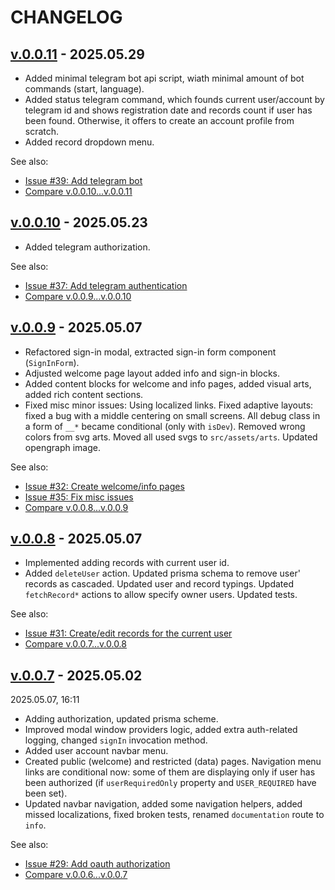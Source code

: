 <!--
 @since 2025.05.02
 @changed 2025.05.29, 22:01
-->

# CHANGELOG

## [v.0.0.11](https://github.com/lilliputten/team-tree-app/releases/tag/v.0.0.11) - 2025.05.29

- Added minimal telegram bot api script, wiath minimal amount of bot commands (start, language).
- Added status telegram command, which founds current user/account by telegram id and shows registration date and records count if user has been found. Otherwise, it offers to create an account profile from scratch.
- Added record dropdown menu.

See also:

- [Issue #39: Add telegram bot](https://github.com/lilliputten/team-tree-app/issues/39)
- [Compare v.0.0.10...v.0.0.11](https://github.com/lilliputten/team-tree-app/compare/v.0.0.10...v.0.0.11)

## [v.0.0.10](https://github.com/lilliputten/team-tree-app/releases/tag/v.0.0.10) - 2025.05.23

- Added telegram authorization.

See also:

- [Issue #37: Add telegram authentication](https://github.com/lilliputten/team-tree-app/issues/37)
- [Compare v.0.0.9...v.0.0.10](https://github.com/lilliputten/team-tree-app/compare/v.0.0.9...v.0.0.10)

## [v.0.0.9](https://github.com/lilliputten/team-tree-app/releases/tag/v.0.0.9) - 2025.05.07

- Refactored sign-in modal, extracted sign-in form component (`SignInForm`).
- Adjusted welcome page layout added info and sign-in blocks.
- Added content blocks for welcome and info pages, added visual arts, added rich content sections.
- Fixed misc minor issues: Using localized links. Fixed adaptive layouts: fixed a bug with a middle centering on small screens. All debug class in a form of `__*` became conditional (only with `isDev`). Removed wrong colors from svg arts. Moved all used svgs to `src/assets/arts`. Updated opengraph image.

See also:

- [Issue #32: Create welcome/info pages](https://github.com/lilliputten/team-tree-app/issues/32)
- [Issue #35: Fix misc issues](https://github.com/lilliputten/team-tree-app/issues/35)
- [Compare v.0.0.8...v.0.0.9](https://github.com/lilliputten/team-tree-app/compare/v.0.0.8...v.0.0.9)

## [v.0.0.8](https://github.com/lilliputten/team-tree-app/releases/tag/v.0.0.8) - 2025.05.07

- Implemented adding records with current user id.
- Added `deleteUser` action. Updated prisma schema to remove user' records as cascaded. Updated user and record typings. Updated `fetchRecord*` actions to allow specify owner users. Updated tests.

See also:

- [Issue #31: Create/edit records for the current user](https://github.com/lilliputten/team-tree-app/issues/31)
- [Compare v.0.0.7...v.0.0.8](https://github.com/lilliputten/team-tree-app/compare/v.0.0.7...v.0.0.8)

## [v.0.0.7](https://github.com/lilliputten/team-tree-app/releases/tag/v.0.0.7) - 2025.05.02

2025.05.07, 16:11

- Adding authorization, updated prisma scheme.
- Improved modal window providers logic, added extra auth-related logging, changed `signIn` invocation method.
- Added user account navbar menu.
- Created public (welcome) and restricted (data) pages. Navigation menu links are conditional now: some of them are displaying only if user has been authorized (if `userRequiredOnly` property and `USER_REQUIRED` have been set).
- Updated navbar navigation, added some navigation helpers, added missed localizations, fixed broken tests, renamed `documentation` route to `info`.

See also:

- [Issue #29: Add oauth authorization](https://github.com/lilliputten/team-tree-app/issues/29)
- [Compare v.0.0.6...v.0.0.7](https://github.com/lilliputten/team-tree-app/compare/v.0.0.6...v.0.0.7)

